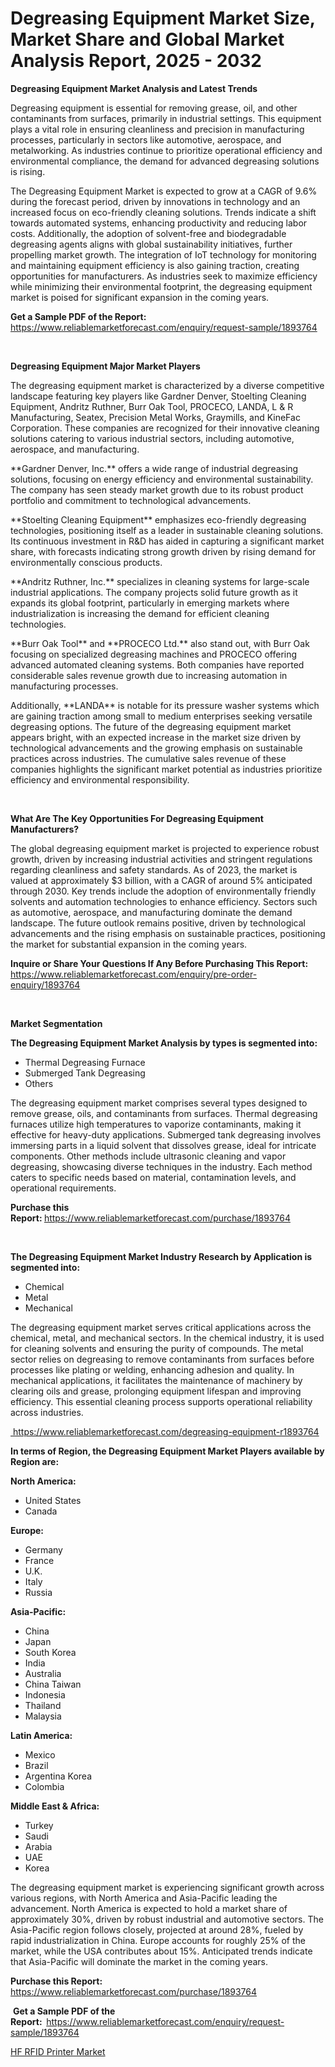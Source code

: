 <p><h1>Degreasing Equipment Market Size, Market Share and Global Market Analysis Report, 2025 - 2032</h1></p><p><strong>Degreasing Equipment Market Analysis and Latest Trends</strong></p>
<p><p>Degreasing equipment is essential for removing grease, oil, and other contaminants from surfaces, primarily in industrial settings. This equipment plays a vital role in ensuring cleanliness and precision in manufacturing processes, particularly in sectors like automotive, aerospace, and metalworking. As industries continue to prioritize operational efficiency and environmental compliance, the demand for advanced degreasing solutions is rising.</p><p>The Degreasing Equipment Market is expected to grow at a CAGR of 9.6% during the forecast period, driven by innovations in technology and an increased focus on eco-friendly cleaning solutions. Trends indicate a shift towards automated systems, enhancing productivity and reducing labor costs. Additionally, the adoption of solvent-free and biodegradable degreasing agents aligns with global sustainability initiatives, further propelling market growth. The integration of IoT technology for monitoring and maintaining equipment efficiency is also gaining traction, creating opportunities for manufacturers. As industries seek to maximize efficiency while minimizing their environmental footprint, the degreasing equipment market is poised for significant expansion in the coming years.</p></p>
<p><strong>Get a Sample PDF of the Report:&nbsp;</strong> <a href="https://www.reliablemarketforecast.com/enquiry/request-sample/1893764?utm_campaign=3512&utm_medium=2&utm_source=Github&utm_content=ia&utm_term=11042025&utm_id=degreasing-equipment">https://www.reliablemarketforecast.com/enquiry/request-sample/1893764</a></p>
<p>&nbsp;</p>
<p><strong>Degreasing Equipment Major Market Players</strong></p>
<p><p>The degreasing equipment market is characterized by a diverse competitive landscape featuring key players like Gardner Denver, Stoelting Cleaning Equipment, Andritz Ruthner, Burr Oak Tool, PROCECO, LANDA, L & R Manufacturing, Seatex, Precision Metal Works, Graymills, and KineFac Corporation. These companies are recognized for their innovative cleaning solutions catering to various industrial sectors, including automotive, aerospace, and manufacturing.</p><p>**Gardner Denver, Inc.** offers a wide range of industrial degreasing solutions, focusing on energy efficiency and environmental sustainability. The company has seen steady market growth due to its robust product portfolio and commitment to technological advancements. </p><p>**Stoelting Cleaning Equipment** emphasizes eco-friendly degreasing technologies, positioning itself as a leader in sustainable cleaning solutions. Its continuous investment in R&D has aided in capturing a significant market share, with forecasts indicating strong growth driven by rising demand for environmentally conscious products.</p><p>**Andritz Ruthner, Inc.** specializes in cleaning systems for large-scale industrial applications. The company projects solid future growth as it expands its global footprint, particularly in emerging markets where industrialization is increasing the demand for efficient cleaning technologies.</p><p>**Burr Oak Tool** and **PROCECO Ltd.** also stand out, with Burr Oak focusing on specialized degreasing machines and PROCECO offering advanced automated cleaning systems. Both companies have reported considerable sales revenue growth due to increasing automation in manufacturing processes.</p><p>Additionally, **LANDA** is notable for its pressure washer systems which are gaining traction among small to medium enterprises seeking versatile degreasing options. The future of the degreasing equipment market appears bright, with an expected increase in the market size driven by technological advancements and the growing emphasis on sustainable practices across industries. The cumulative sales revenue of these companies highlights the significant market potential as industries prioritize efficiency and environmental responsibility.</p></p>
<p>&nbsp;</p>
<p><strong>What Are The Key Opportunities For Degreasing Equipment Manufacturers?</strong></p>
<p><p>The global degreasing equipment market is projected to experience robust growth, driven by increasing industrial activities and stringent regulations regarding cleanliness and safety standards. As of 2023, the market is valued at approximately $3 billion, with a CAGR of around 5% anticipated through 2030. Key trends include the adoption of environmentally friendly solvents and automation technologies to enhance efficiency. Sectors such as automotive, aerospace, and manufacturing dominate the demand landscape. The future outlook remains positive, driven by technological advancements and the rising emphasis on sustainable practices, positioning the market for substantial expansion in the coming years.</p></p>
<p><strong>Inquire or Share Your Questions If Any Before Purchasing This Report:</strong> <a href="https://www.reliablemarketforecast.com/enquiry/pre-order-enquiry/1893764?utm_campaign=3512&utm_medium=2&utm_source=Github&utm_content=ia&utm_term=11042025&utm_id=degreasing-equipment">https://www.reliablemarketforecast.com/enquiry/pre-order-enquiry/1893764</a></p>
<p>&nbsp;</p>
<p><strong>Market Segmentation</strong></p>
<p><strong>The Degreasing Equipment Market Analysis by types is segmented into:</strong></p>
<p><ul><li>Thermal Degreasing Furnace</li><li>Submerged Tank Degreasing</li><li>Others</li></ul></p>
<p><p>The degreasing equipment market comprises several types designed to remove grease, oils, and contaminants from surfaces. Thermal degreasing furnaces utilize high temperatures to vaporize contaminants, making it effective for heavy-duty applications. Submerged tank degreasing involves immersing parts in a liquid solvent that dissolves grease, ideal for intricate components. Other methods include ultrasonic cleaning and vapor degreasing, showcasing diverse techniques in the industry. Each method caters to specific needs based on material, contamination levels, and operational requirements.</p></p>
<p><strong>Purchase this Report:&nbsp;</strong><a href="https://www.reliablemarketforecast.com/purchase/1893764?utm_campaign=3512&utm_medium=2&utm_source=Github&utm_content=ia&utm_term=11042025&utm_id=degreasing-equipment">https://www.reliablemarketforecast.com/purchase/1893764</a></p>
<p>&nbsp;</p>
<p><strong>The Degreasing Equipment Market Industry Research by Application is segmented into:</strong></p>
<p><ul><li>Chemical</li><li>Metal</li><li>Mechanical</li></ul></p>
<p><p>The degreasing equipment market serves critical applications across the chemical, metal, and mechanical sectors. In the chemical industry, it is used for cleaning solvents and ensuring the purity of compounds. The metal sector relies on degreasing to remove contaminants from surfaces before processes like plating or welding, enhancing adhesion and quality. In mechanical applications, it facilitates the maintenance of machinery by clearing oils and grease, prolonging equipment lifespan and improving efficiency. This essential cleaning process supports operational reliability across industries.</p></p>
<p><a href="https://www.reliablemarketforecast.com/degreasing-equipment-r1893764?utm_campaign=3512&utm_medium=2&utm_source=Github&utm_content=ia&utm_term=11042025&utm_id=degreasing-equipment">&nbsp;https://www.reliablemarketforecast.com/degreasing-equipment-r1893764</a></p>
<p><strong>In terms of Region, the Degreasing Equipment Market Players available by Region are:</strong></p>
<p>
    <p> <strong> North America: </strong>
        <ul>
            <li>United States</li>
            <li>Canada</li>
        </ul>
        </p> 
    <p> <strong> Europe: </strong>
        <ul>
            <li>Germany</li>
            <li>France</li>
            <li>U.K.</li>
            <li>Italy</li>
            <li>Russia</li>
        </ul>
        </p> 
    <p> <strong> Asia-Pacific: </strong>
        <ul>
            <li>China</li>
            <li>Japan</li>
            <li>South Korea</li>
            <li>India</li>
            <li>Australia</li>
            <li>China Taiwan</li>
            <li>Indonesia</li>
            <li>Thailand</li>
            <li>Malaysia</li>
        </ul>
        </p> 
    <p> <strong> Latin America: </strong>
        <ul>
            <li>Mexico</li>
            <li>Brazil</li>
            <li>Argentina Korea</li>
            <li>Colombia</li>
        </ul>
        </p> 
    <p> <strong> Middle East & Africa: </strong>
        <ul>
            <li>Turkey</li>
            <li>Saudi</li>
            <li>Arabia</li>
            <li>UAE</li>
            <li>Korea</li>
        </ul>
    </p>
    </p>
<p><p>The degreasing equipment market is experiencing significant growth across various regions, with North America and Asia-Pacific leading the advancement. North America is expected to hold a market share of approximately 30%, driven by robust industrial and automotive sectors. The Asia-Pacific region follows closely, projected at around 28%, fueled by rapid industrialization in China. Europe accounts for roughly 25% of the market, while the USA contributes about 15%. Anticipated trends indicate that Asia-Pacific will dominate the market in the coming years.</p></p>
<p><strong>Purchase this Report: </strong><a href="https://www.reliablemarketforecast.com/purchase/1893764?utm_campaign=3512&utm_medium=2&utm_source=Github&utm_content=ia&utm_term=11042025&utm_id=degreasing-equipment">https://www.reliablemarketforecast.com/purchase/1893764</a></p>
<p>&nbsp;<strong>Get a Sample PDF of the Report:&nbsp;&nbsp;</strong><a href="https://www.reliablemarketforecast.com/enquiry/request-sample/1893764?utm_campaign=3512&utm_medium=2&utm_source=Github&utm_content=ia&utm_term=11042025&utm_id=degreasing-equipment">https://www.reliablemarketforecast.com/enquiry/request-sample/1893764</a></p>
<p><strong></strong></p>
<p><p><a href="https://github.com/sionepeppess/Market-Research-Report-List-1/blob/main/hf-rfid-printer-market.md?utm_campaign=3512&utm_medium=2&utm_source=Github&utm_content=ia&utm_term=11042025&utm_id=degreasing-equipment">HF RFID Printer Market</a></p></p>